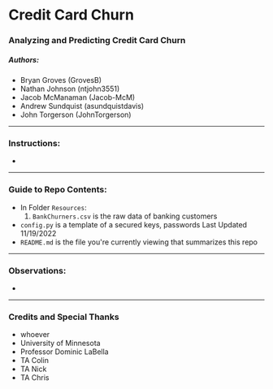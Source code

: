 # Credit Card Churn

### Analyzing and Predicting Credit Card Churn

##### Authors:
* Bryan Groves (GrovesB)
* Nathan Johnson (ntjohn3551)
* Jacob McManaman (Jacob-McM)
* Andrew Sundquist (asundquistdavis)
* John Torgerson (JohnTorgerson)
---

### Instructions:
*

---


### Guide to Repo Contents:
* In Folder `Resources`:
    1. `BankChurners.csv` is the raw data of banking customers
* `config.py` is a template of a secured keys, passwords Last Updated 11/19/2022
* `README.md` is the file you're currently viewing that summarizes this repo
---

### Observations:
* 
---

### Credits and Special Thanks
* whoever
* University of Minnesota
* Professor Dominic LaBella
* TA Colin
* TA Nick
* TA Chris